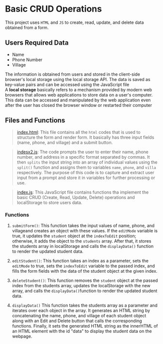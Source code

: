 # Basic CRUD Operations

This project uses `HTML` and `JS` to create, read, update, and delete data obtained from a form.

## Users Required Data

- Name
- Phone Number
- Village
  
The information is obtained from users and stored in the client-side browser's local storage using the local storage API. The data is saved as key-value pairs and can be accessed using the JavaScript file  
A **local storage** basically refers to a mechanism provided by modern web browsers that allows web applications to store data on a user's computer. This data can be accessed and manipulated by the web application even after the user has closed the browser window or restarted their computer

## Files and Functions

> [index.html](https://github.com/onimsi/javascript-array-object/blob/main/index.html): This file contains all the `html` codes that is used to structure the form and render form. It basically has three input fields (name, phone, and village) and a submit button.

> [indesx2.js](https://github.com/onimsi/javascript-array-object/blob/main/index2.js): The code prompts the user to enter their name, phone number, and address in a specific format separated by commas. It then `splits` the input string into an array of individual values using the `split()` function and assigns them to variables `name`, `phone`, and `villa` respectively. The purpose of this code is to capture and extract user input from a prompt and store it in variables for further processing or use.

> [index.js](https://github.com/onimsi/javascript-array-object/blob/main/index.js): This JavaScript file contains functions tha implement the basic CRUD (Create, Read, Update, Delete) operations and localStorage to store users data.

### Functions

   1. `submitForm()`: This function takes the input values of name, phone, and villageand creates an object with these values. If the `editMode` variable is true, it updates the `student` object at the `indexToEdit` position; otherwise, it adds the object to the `students` array. After that, it stores the students array in localStorage and calls the `displayData()` function to render the updated student data.
  
  2. `editStudent()`: This function takes an index as a parameter, sets the `editMode` to true, sets the `indexToEdit` variable to the passed index, and fills the form fields with the data of the student object at the given index.

  3. `deleteStudent()`: This function removes the `student` object at the passed index from the students array, updates the localStorage with the new array, and calls the `displayData()`function to render the updated student data.

  4. `displayData()` This function takes the students array as a parameter and iterates over each object in the array. It generates an HTML string by concatenating the name, phone, and village of each student object along with an Edit and Delete button that calls the corresponding functions. Finally, it sets the generated HTML string as the innerHTML of an HTML element with the id "data" to display the student data on the webpage.
